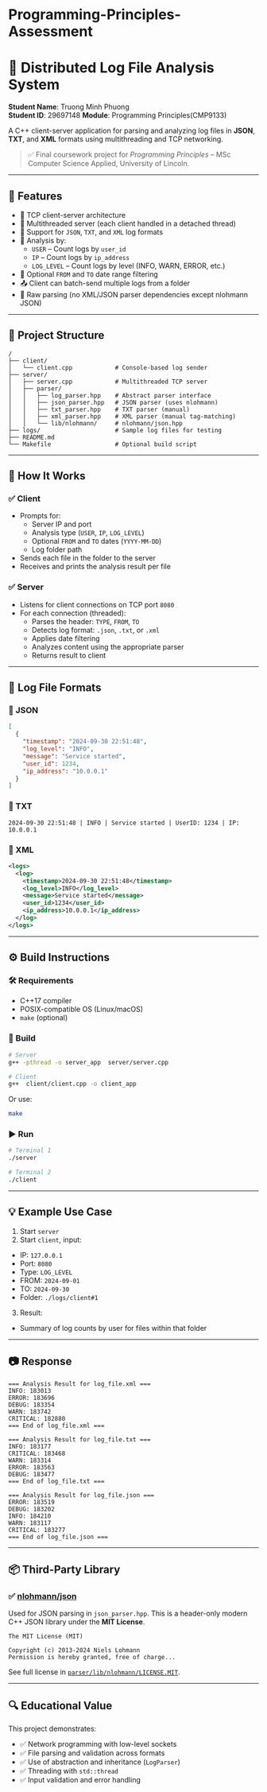# Programming-Principles-Assessment
# 🧠 Distributed Log File Analysis System

**Student Name**: Truong Minh Phuong  
**Student ID**: 29697148
**Module**: Programming Principles(CMP9133)

A C++ client-server application for parsing and analyzing log files in **JSON**, **TXT**, and **XML** formats using multithreading and TCP networking.

> ✅ Final coursework project for *Programming Principles* – MSc Computer Science Applied, University of Lincoln.

---

## 🚀 Features

- 🔌 TCP client-server architecture
- 🧵 Multithreaded server (each client handled in a detached thread)
- 📂 Support for `JSON`, `TXT`, and `XML` log formats
- 🧠 Analysis by:
  - `USER` – Count logs by `user_id`
  - `IP` – Count logs by `ip_address`
  - `LOG_LEVEL` – Count logs by level (INFO, WARN, ERROR, etc.)
- 📅 Optional `FROM` and `TO` date range filtering
- 📤 Client can batch-send multiple logs from a folder
- 🧱 Raw parsing (no XML/JSON parser dependencies except nlohmann JSON)

---

## 📁 Project Structure

```
/
├── client/
│   └── client.cpp            # Console-based log sender
├── server/
│   ├── server.cpp            # Multithreaded TCP server
│   ├── parser/
│   │   ├── log_parser.hpp    # Abstract parser interface
│   │   ├── json_parser.hpp   # JSON parser (uses nlohmann)
│   │   ├── txt_parser.hpp    # TXT parser (manual)
│   │   ├── xml_parser.hpp    # XML parser (manual tag-matching)
│   │   └── lib/nlohmann/     # nlohmann/json.hpp
├── logs/                     # Sample log files for testing
├── README.md                
└── Makefile                  # Optional build script
```

---

## 🔧 How It Works

### ✅ Client

- Prompts for:
  - Server IP and port
  - Analysis type (`USER`, `IP`, `LOG_LEVEL`)
  - Optional `FROM` and `TO` dates (`YYYY-MM-DD`)
  - Log folder path
- Sends each file in the folder to the server
- Receives and prints the analysis result per file

### ✅ Server

- Listens for client connections on TCP port `8080`
- For each connection (threaded):
  - Parses the header: `TYPE`, `FROM`, `TO`
  - Detects log format: `.json`, `.txt`, or `.xml`
  - Applies date filtering
  - Analyzes content using the appropriate parser
  - Returns result to client

---

## 📜 Log File Formats

### 🧾 JSON

```json
[
  {
    "timestamp": "2024-09-30 22:51:48",
    "log_level": "INFO",
    "message": "Service started",
    "user_id": 1234,
    "ip_address": "10.0.0.1"
  }
]
```

### 🧾 TXT

```
2024-09-30 22:51:48 | INFO | Service started | UserID: 1234 | IP: 10.0.0.1
```

### 🧾 XML

```xml
<logs>
  <log>
    <timestamp>2024-09-30 22:51:48</timestamp>
    <log_level>INFO</log_level>
    <message>Service started</message>
    <user_id>1234</user_id>
    <ip_address>10.0.0.1</ip_address>
  </log>
</logs>
```

---

## ⚙️ Build Instructions

### 🛠 Requirements

- C++17 compiler
- POSIX-compatible OS (Linux/macOS)
- `make` (optional)

### 🧱 Build

```bash
# Server
g++ -pthread -o server_app  server/server.cpp  

# Client
g++  client/client.cpp -o client_app  
```

Or use:

```bash
make
```

### ▶️ Run

```bash
# Terminal 1
./server

# Terminal 2
./client
```

---

## 💡 Example Use Case

1. Start `server`
2. Start `client`, input:
  - IP: `127.0.0.1`
  - Port: `8080`
  - Type: `LOG_LEVEL`
  - FROM: `2024-09-01`
  - TO: `2024-09-30`
  - Folder: `./logs/client#1`
3. Result:
  - Summary of log counts by user for files within that folder

---

## 📷 Response

```
=== Analysis Result for log_file.xml ===
INFO: 183013
ERROR: 183696
DEBUG: 183354
WARN: 183742
CRITICAL: 182880
=== End of log_file.xml ===

=== Analysis Result for log_file.txt ===
INFO: 183177
CRITICAL: 183468
WARN: 183314
ERROR: 183563
DEBUG: 183477
=== End of log_file.txt ===

=== Analysis Result for log_file.json ===
ERROR: 183519
DEBUG: 183202
INFO: 184210
WARN: 183117
CRITICAL: 183277
=== End of log_file.json ===

```

---

## 📦 Third-Party Library

### ✅ [nlohmann/json](https://github.com/nlohmann/json)

Used for JSON parsing in `json_parser.hpp`. This is a header-only modern C++ JSON library under the **MIT License**.

```
The MIT License (MIT)

Copyright (c) 2013-2024 Niels Lohmann
Permission is hereby granted, free of charge...
```

See full license in [`parser/lib/nlohmann/LICENSE.MIT`](./server/parser/lib/nlohmann/LICENSE.MIT).

---

## 🔍 Educational Value

This project demonstrates:

- ✅ Network programming with low-level sockets
- ✅ File parsing and validation across formats
- ✅ Use of abstraction and inheritance (`LogParser`)
- ✅ Threading with `std::thread`
- ✅ Input validation and error handling

